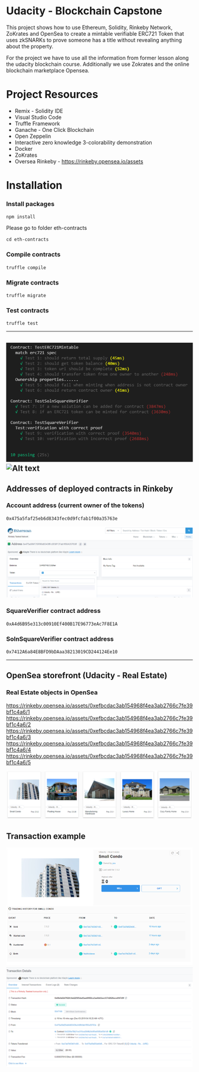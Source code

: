 # Udacity - Blockchain Capstone

This project shows how to use Ethereum, Solidity, Rinkeby Network, ZoKrates and OpenSea to create a mintable verifiable ERC721 Token that uses zkSNARKs to prove someone has a title without revealing anything about the property.

For the project we have to use all the information from former lesson along the udacity blockchain course.
Additionally we use Zokrates and the online blockchain marketplace Opensea.


# Project Resources
- Remix - Solidity IDE
- Visual Studio Code
- Truffle Framework
- Ganache - One Click Blockchain
- Open Zeppelin
- Interactive zero knowledge 3-colorability demonstration
- Docker
- ZoKrates
- Oversea Rinkeby - https://rinkeby.opensea.io/assets

# Installation
### Install packages
```
npm install
```

Please go to folder eth-contracts
```
cd eth-contracts
```


### Compile contracts
```
truffle compile
```

### Migrate contracts
```
truffle migrate
```


### Test contracts
```
truffle test
```

---------------------------------------------
![Screenshot](pic1_truffle_test.png)
![Alt text](/relative/path/to/img.jpg?raw=true "Optional Title")
---------------------------------------------
## Addresses of deployed contracts in Rinkeby
### Account address (current owner of the tokens)
```
0x475a5faf25eb6d8343fec0d9fcfab1f00a35763e
```

![Screenshot](pic1_Etherscan_addressowner.png)

### SquareVerifier contract address
```
0xA4d6B95e313c00910Ef400B17E96773eAc7F8E1A
```
### SolnSquareVerifier contract address
```
0x7412A6a84E8BFD9bDAaa38213019CD244124Ee10
```

---------------------------------------------
## OpenSea storefront (Udacity - Real Estate)

### Real Estate objects in OpenSea

https://rinkeby.opensea.io/assets/0xefbcdac3ab154968f4ea3ab2766c7fe39bf1c4a6/1
https://rinkeby.opensea.io/assets/0xefbcdac3ab154968f4ea3ab2766c7fe39bf1c4a6/2
https://rinkeby.opensea.io/assets/0xefbcdac3ab154968f4ea3ab2766c7fe39bf1c4a6/3
https://rinkeby.opensea.io/assets/0xefbcdac3ab154968f4ea3ab2766c7fe39bf1c4a6/4
https://rinkeby.opensea.io/assets/0xefbcdac3ab154968f4ea3ab2766c7fe39bf1c4a6/5


![Screenshot](pic1_oversea.png)



## Transaction example
![Screenshot](pic2_oversea.png)
![Screenshot](pic3_oversea.png)
